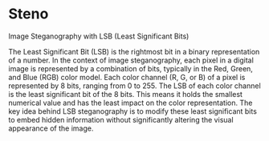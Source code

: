 # Steno
Image Steganography with LSB (Least Significant Bits)

The Least Significant Bit (LSB) is the rightmost bit in a binary representation of a number. In the context of image steganography, each pixel in a digital image is represented by a combination of bits, typically in the Red, Green, and Blue (RGB) color model. Each color channel (R, G, or B) of a pixel is represented by 8 bits, ranging from 0 to 255. 
The LSB of each color channel is the least significant bit of the 8 bits. This means it holds the smallest numerical value and has the least impact on the color representation. The key idea behind LSB steganography is to modify these least significant bits to embed hidden information without significantly altering the visual appearance of the image.
